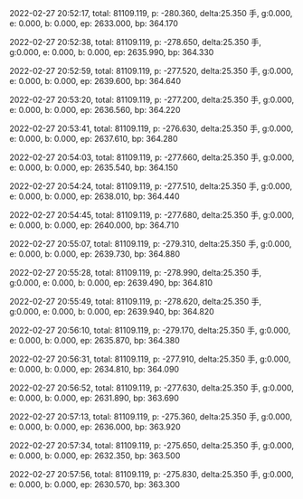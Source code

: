 2022-02-27 20:52:17, total: 81109.119, p: -280.360, delta:25.350 手, g:0.000, e: 0.000, b: 0.000, ep: 2633.000, bp: 364.170

2022-02-27 20:52:38, total: 81109.119, p: -278.650, delta:25.350 手, g:0.000, e: 0.000, b: 0.000, ep: 2635.990, bp: 364.330

2022-02-27 20:52:59, total: 81109.119, p: -277.520, delta:25.350 手, g:0.000, e: 0.000, b: 0.000, ep: 2639.600, bp: 364.640

2022-02-27 20:53:20, total: 81109.119, p: -277.200, delta:25.350 手, g:0.000, e: 0.000, b: 0.000, ep: 2636.560, bp: 364.220

2022-02-27 20:53:41, total: 81109.119, p: -276.630, delta:25.350 手, g:0.000, e: 0.000, b: 0.000, ep: 2637.610, bp: 364.280

2022-02-27 20:54:03, total: 81109.119, p: -277.660, delta:25.350 手, g:0.000, e: 0.000, b: 0.000, ep: 2635.540, bp: 364.150

2022-02-27 20:54:24, total: 81109.119, p: -277.510, delta:25.350 手, g:0.000, e: 0.000, b: 0.000, ep: 2638.010, bp: 364.440

2022-02-27 20:54:45, total: 81109.119, p: -277.680, delta:25.350 手, g:0.000, e: 0.000, b: 0.000, ep: 2640.000, bp: 364.710

2022-02-27 20:55:07, total: 81109.119, p: -279.310, delta:25.350 手, g:0.000, e: 0.000, b: 0.000, ep: 2639.730, bp: 364.880

2022-02-27 20:55:28, total: 81109.119, p: -278.990, delta:25.350 手, g:0.000, e: 0.000, b: 0.000, ep: 2639.490, bp: 364.810

2022-02-27 20:55:49, total: 81109.119, p: -278.620, delta:25.350 手, g:0.000, e: 0.000, b: 0.000, ep: 2639.940, bp: 364.820

2022-02-27 20:56:10, total: 81109.119, p: -279.170, delta:25.350 手, g:0.000, e: 0.000, b: 0.000, ep: 2635.870, bp: 364.380

2022-02-27 20:56:31, total: 81109.119, p: -277.910, delta:25.350 手, g:0.000, e: 0.000, b: 0.000, ep: 2634.810, bp: 364.090

2022-02-27 20:56:52, total: 81109.119, p: -277.630, delta:25.350 手, g:0.000, e: 0.000, b: 0.000, ep: 2631.890, bp: 363.690

2022-02-27 20:57:13, total: 81109.119, p: -275.360, delta:25.350 手, g:0.000, e: 0.000, b: 0.000, ep: 2636.000, bp: 363.920

2022-02-27 20:57:34, total: 81109.119, p: -275.650, delta:25.350 手, g:0.000, e: 0.000, b: 0.000, ep: 2632.350, bp: 363.500

2022-02-27 20:57:56, total: 81109.119, p: -275.830, delta:25.350 手, g:0.000, e: 0.000, b: 0.000, ep: 2630.570, bp: 363.300
